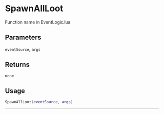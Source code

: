 # SpawnAllLoot
Function name in EventLogic.lua
## Parameters
`eventSource`, `args`
## Returns
`none`
## Usage
```lua
SpawnAllLoot(eventSource, args)
```
---
